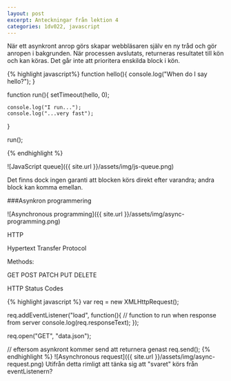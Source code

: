 ```yaml
---
layout: post
excerpt: Anteckningar från lektion 4
categories: 1dv022, javascript
---
```


När ett asynkront anrop görs skapar webbläsaren själv en ny tråd och gör anropen i bakgrunden. När processen avslutats, returneras
 resultatet till kön och kan köras. Det går inte att prioritera enskilda block i kön.

{% highlight javascript%}
function hello(){
    console.log("When do I say hello?");
}

function run(){
    setTimeout(hello, 0);

    console.log("I run...");
    console.log("...very fast");
}

run();

{% endhighlight %}

![JavaScript queue]({{ site.url }}/assets/img/js-queue.png)

Det finns dock ingen garanti att blocken körs direkt efter varandra; andra block kan komma emellan.

###Asynkron programmering

![Asynchronous programming]({{ site.url }}/assets/img/async-programming.png)

HTTP

Hypertext Transfer Protocol

Methods:

GET
POST
PATCH
PUT
DELETE

HTTP Status Codes

{% highlight javascript %}
var req = new XMLHttpRequest();

req.addEventListener("load", function(){
    // function to run when response from server
    console.log(req.responseText);
});

req.open("GET", "data.json");

// eftersom asynkront kommer send att returnera genast
req.send();
{% endhighlight %}
![Asynchronous request]({{ site.url }}/assets/img/async-request.png)
Utifrån detta rimligt att tänka sig att "svaret" körs från eventListenern?

